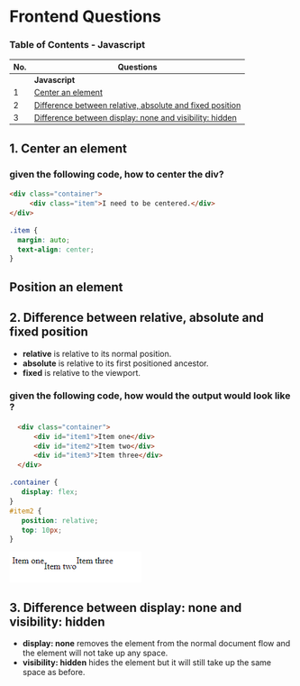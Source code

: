 # Frontend Questions


### Table of Contents - Javascript

| No. | Questions |
| --- | --------- |
|   | **Javascript** |
| 1 | [Center an element](#1)|
| 2 | [Difference between relative, absolute and fixed position](#2)|
| 3 | [Difference between display: none and visibility: hidden](#3)|

## 1. Center an element

### given the following code, how to center the div?<a id="1"></a>

~~~html
<div class="container">
     <div class="item">I need to be centered.</div>
</div>
~~~

~~~css
.item {
  margin: auto;
  text-align: center;
}   
~~~

## Position an element

## 2. Difference between relative, absolute and fixed position<a id="2"></a>

- <b>relative</b> is relative to its normal position.
- <b>absolute</b> is relative to its first positioned ancestor.
- <b>fixed</b> is relative to the viewport.

### given the following code, how would the output would look like ?

~~~html
  <div class="container">
      <div id="item1">Item one</div>
      <div id="item2">Item two</div>
      <div id="item3">Item three</div>
  </div>
~~~

~~~css
.container {
   display: flex;
}
#item2 {
   position: relative; 
   top: 10px;
}
~~~


![Texto alternativo](./images/relativePosition.png)

## 3. Difference between display: none and visibility: hidden<a id="3"></a>

- <b>display: none</b> removes the element from the normal document flow and the element will not take up any space.
- <b>visibility: hidden</b> hides the element but it will still take up the same space as before.
